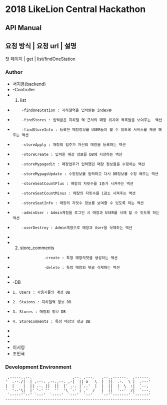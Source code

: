 # 2018 LikeLion Central Hackathon

## API Manual

요청 방식 | 요청 url | 설명
-----------------------------
첫 페이지 | get | list/findOneStation



### Author
* 서지용(backend)
*  -Controller
*   1. list 
*         -findOneStation : 지하철역을 입력받는 index뷰
*         -findStores : 입력받은 지하철 역 근처의 매장 위치와 목록들을 보여주는  액션
*         -findStoreInfo : 등록한 매장정보를 USER들이 볼 수 있도록 서비스를 제공 해주는 액션
*         -storeApply : 매장의 업주가 자신의 매장을 등록하는 액션
*         -storeCreate : 입력한 매장 정보를 DB에 저장하는 액션
*         -storeMypagedit : 매장업주가 입력했던 매장 정보들을 수정하는 액션
*         -storeMypageUpdate : 수정정보를 입력하고 다시 DB정보를 수정 해주는 액션
*         -storeSeatCountPlus : 매장의 자릿수를 1증가 시켜주는 액션 
*         -storeSeatCountMinus : 매장의 자릿수를 1감소 시켜주는 액션
*         -storeSeatInfo : 매장의 자릿수 정보를 보여줄 수 있도록 하는 액션
*         -adminUser : Admin계정을 로그인 시 매장과 USER를 삭제 할 수 잇도록 하는 액션 
*         -userDestroy : Admin계정으로 매장과 User을 삭제하는 액션 
*   
*   2. store_comments
*                   -create : 특정 매장의댓글 생성하는 액션 
*                   -delete : 특정 매장의 댓글 삭제하는 액션
*   
*   -DB
*     1. Users : 사용자들의 계정 DB
*     2. Staions : 지하철역 정보 DB
*     3. Stores : 매장의 정보 DB
*     4. StoreComments : 특정 매장의 댓글 DB
* 
* 
* 
* 이서영
* 조민국

### Development Environment

     ,-----.,--.                  ,--. ,---.   ,--.,------.  ,------.
    '  .--./|  | ,---. ,--.,--. ,-|  || o   \  |  ||  .-.  \ |  .---'
    |  |    |  || .-. ||  ||  |' .-. |`..'  |  |  ||  |  \  :|  `--, 
    '  '--'\|  |' '-' ''  ''  '\ `-' | .'  /   |  ||  '--'  /|  `---.
     `-----'`--' `---'  `----'  `---'  `--'    `--'`-------' `------'
    ----------------------------------------------------------------- 
